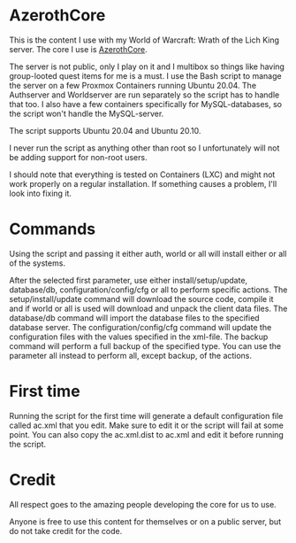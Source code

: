 # AzerothCore
This is the content I use with my World of Warcraft: Wrath of the Lich King server. The core I use is [AzerothCore](https://github.com/azerothcore/azerothcore-wotlk).

The server is not public, only I play on it and I multibox so things like having group-looted quest items for me is a must. I use the Bash script to manage the server on a few Proxmox Containers running Ubuntu 20.04. The Authserver and Worldserver are run separately so the script has to handle that too. I also have a few containers specifically for MySQL-databases, so the script won't handle the MySQL-server.

The script supports Ubuntu 20.04 and Ubuntu 20.10.

I never run the script as anything other than root so I unfortunately will not be adding support for non-root users.

I should note that everything is tested on Containers (LXC) and might not work properly on a regular installation. If something causes a problem, I'll look into fixing it.

# Commands
Using the script and passing it either auth, world or all will install either or all of the systems.

After the selected first parameter, use either install/setup/update, database/db, configuration/config/cfg or all to perform specific actions.
The setup/install/update command will download the source code, compile it and if world or all is used will download and unpack the client data files.
The database/db command will import the database files to the specified database server.
The configuration/config/cfg command will update the configuration files with the values specified in the xml-file.
The backup command will perform a full backup of the specified type.
You can use the parameter all instead to perform all, except backup, of the actions.

# First time
Running the script for the first time will generate a default configuration file called ac.xml that you edit. Make sure to edit it or the script will fail at some point. You can also copy the ac.xml.dist to ac.xml and edit it before running the script.

# Credit
All respect goes to the amazing people developing the core for us to use.

Anyone is free to use this content for themselves or on a public server, but do not take credit for the code.
